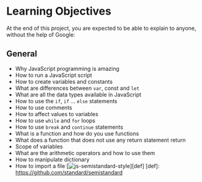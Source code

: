 # Learning Objectives
At the end of this project, you are expected to be able to explain to anyone, without the help of Google:
## General

* Why JavaScript programming is amazing
* How to run a JavaScript script
* How to create variables and constants
* What are differences between `var`, const and `let`
* What are all the data types available in JavaScript
* How to use the `if`, `if` ... `else` statements
* How to use comments
* How to affect values to variables
* How to use `while` and `for` loops
* How to use `break` and `continue` statements
* What is a function and how do you use functions
* What does a function that does not use any return statement return
* Scope of variables
* What are the arithmetic operators and how to use them
* How to manipulate dictionary
* How to import a file
[![js-semistandard-style](https://raw.githubusercontent.com/standard/semistandard/master/badge.svg)][def]
[def]: https://github.com/standard/semistandard
